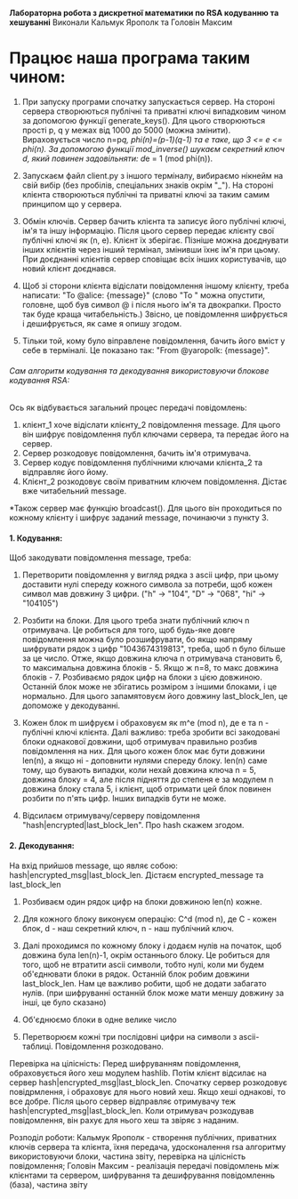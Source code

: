 **Лабораторна робота з дискретної математики по RSA кодуванню та хешуванні**
Виконали Кальмук Ярополк та Головін Максим

# Працює наша програма таким чином:
1) При запуску програми спочатку запускається сервер. На стороні сервера створюються публічні та приватні ключі випадковим чином за допомогою функції generate_keys(). Для цього створюються прості p, q у межах від 1000 до 5000 (можна змінити). Вираховується число n=p*q, phi(n)=(p-1)(q-1) та e таке, що 3 <= e <= phi(n). За допомогою функції mod_inverse() шукаєм секретний ключ d, який повинен задовільняти: d*e = 1 (mod phi(n)).

2) Запускаєм файл client.py з іншого терміналу, вибираємо нікнейм на свій вибір (без пробілів, спеціальних знаків окрім "_"). На стороні клієнта створюються публічні та приватні ключі за таким самим принципом що у сервера.

3) Обмін ключів. Сервер бачить клієнта та записує його публічні ключі, ім'я та іншу інформацію. Після цього сервер передає клієнту свої публічні ключі як (n, e). Клієнт їх зберігає. Пізніше можна доєднувати інших клієнтів через інший термінал, змінивши їхнє ім'я при цьому. При доєднанні клієнтів сервер сповіщає всіх інших користувачів, що новий клієнт доєднався.

4) Щоб зі сторони клієнта відіслати повідомлення іншому клієнту, треба написати: "To @alice: {message}" (cлово "To " можна опустити, головне, щоб був символ @ і після нього ім'я та двокрапки. Просто так буде краща читабельність.) Звісно, це повідомлення шифрується і дешифрується, як саме я опишу згодом.

5) Тільки той, кому було віправлене повідомлення, бачить його вміст у себе в терміналі. Це показано так: "From @yaropolk: {message}".

###### Сам алгоритм кодування та декодування використовуючи блокове кодування RSA:
Ось як відбувається загальний процес передачі повідомлень:
1. клієнт_1 хоче відіслати клієнту_2 повідомлення message. Для цього він шифрує повідомлення публ ключами сервера, та передає його на сервер.
2. Сервер розкодовує повідомлення, бачить ім'я отримувача.
3. Сервер кодує повідомлення публічними ключами клієнта_2 та відправляє його йому.
4. Клієнт_2 розкодовує своїм приватним ключем повідомлення. Дістає вже читабельний message.

*Також сервер має функцію broadcast(). Для цього він проходиться по кожному клієнту і шифрує заданий message, починаючи з пункту 3.

#### 1. Кодування:
Щоб закодувати повідомлення message, треба:
1) Перетворити повідомлення у вигляд рядка з ascii цифр, при цьому доставити нулі спереду кожного символа за потреби, щоб кожен символ мав довжину 3 цифри.
("h" -> "104", "D" -> "068", "hi" -> "104105")

2) Розбити на блоки. Для цього треба знати публічний ключ n отримувача. Це робиться для того, щоб будь-яке довге повідомлення можна було розшифрувати, бо якщо напряму шифрувати рядок з цифр "1043674319813", треба, щоб n було більше за це число. Отже, якщо довжина ключа n отримувача становить 6, то максимальна довжина блоків - 5. Якщо ж n=8, то макс довжина блоків - 7. Розбиваємо рядок цифр на блоки з цією довжиною. Останній блок може не збігатись розміром з іншими блоками, і це нормально. Для цього запамятовуєм його довжину last_block_len, це допоможе у декодуванні.

3) Кожен блок m шифруєм і обраховуєм як m^e (mod n), де e та n - публічні ключі клієнта. Далі важливо: треба зробити всі закодовані блоки однакової довжини, щоб отримувач правильно розбив повідомлення на них. Для цього кожен блок має бути довжини len(n), а якщо ні - доповнити нулями спереду блоку. len(n) саме тому, що бувають випадки, коли нехай довжина ключа n = 5, довжина блоку = 4, але після підняття до степеня e за модулем n довжина блоку стала 5, і клієнт, щоб отримати цей блок повинен розбити по п'ять цифр. Інших випадків бути не може.

4) Відсилаєм отримувачу/серверу повідомлення "hash|encrypted|last_block_len". Про hash скажем згодом.

#### 2. Декодування:
На вхід прийшов message, що являє собою: hash|encrypted_msg|last_block_len. Дістаєм encrypted_message та last_block_len

1) Розбиваєм один рядок цифр на блоки довжиною len(n) кожне.

2) Для кожного блоку виконуєм операцію: C^d (mod n), де С - кожен блок, d - наш секретний ключ, n - наш публічний ключ.

3) Далі проходимся по кожному блоку і додаєм нулів на початок, щоб довжина була len(n)-1, окрім останнього блоку. Це робиться для того, щоб не втратити ascii символи, тобто нулі, коли ми будем об'єднювати блоки в рядок. Останній блок робим довжини last_block_len. Нам це важливо робити, щоб не додати забагато нулів. (при шифруванні останній блок може мати меншу довжину за інші, це було сказано)

4) Об'єднюємо блоки в одне велике число

5) Перетворюєм кожні три послідовні цифри на символи з ascii-таблиці. Повідомлення розкодовано.

Перевірка на цілісність:
Перед шифруванням повідомлення, обраховується його хеш модулем hashlib. Потім клієнт відсилає на сервер hash|encrypted_msg|last_block_len. Спочатку сервер розкодовує повідрмлення, і обраховує для нього новий хеш. Якщо хеші однакові, то все добре. Після цього сервер відправляє отримувачу теж hash|encrypted_msg|last_block_len. Коли отримувач розкодував повідомлення, він рахує для нього хеш та звіряє з наданим.


Розподіл роботи:
Кальмук Ярополк - створення публічних, приватних ключів сервера та клієнта, їхня передача, удосконалення rsa алгоритму використовуючи блоки, частина звіту, перевірка на цілісність повідомлення;
Головін Максим - реалізація передачі повідомлень між клієнтами та сервером, шифрування та дешифрування повідомленнь (база), частина звіту
